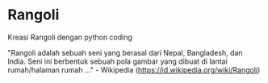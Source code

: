 # Rangoli
Kreasi Rangoli dengan python coding


"Rangoli adalah sebuah seni yang berasal dari Nepal, Bangladesh, dan India. Seni ini berbentuk sebuah pola gambar yang dibuat di lantai rumah/halaman rumah ..." - Wikipedia (https://id.wikipedia.org/wiki/Rangoli)
